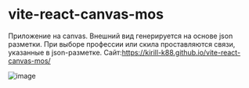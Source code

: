 # vite-react-canvas-mos

Приложение на canvas. Внешний вид генерируется на основе json разметки.
При выборе профессии или скила проставляются связи, указанные в json-разметке.
Сайт:https://kirill-k88.github.io/vite-react-canvas-mos/

![image](https://github.com/kirill-k88/vite-react-canvas-mos/assets/100775872/2111e5ee-57bf-48b9-b30e-bef69c47310a)
